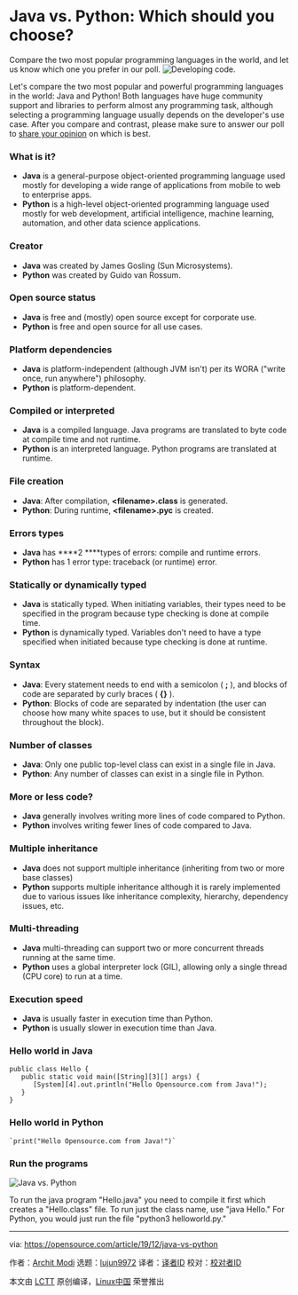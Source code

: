 [#]: collector: (lujun9972)
[#]: translator: (geekpi)
[#]: reviewer: ( )
[#]: publisher: ( )
[#]: url: ( )
[#]: subject: (Java vs. Python: Which should you choose?)
[#]: via: (https://opensource.com/article/19/12/java-vs-python)
[#]: author: (Archit Modi https://opensource.com/users/architmodi)

Java vs. Python: Which should you choose?
======
Compare the two most popular programming languages in the world, and let
us know which one you prefer in our poll.
![Developing code.][1]

Let's compare the two most popular and powerful programming languages in the world: Java and Python! Both languages have huge community support and libraries to perform almost any programming task, although selecting a programming language usually depends on the developer's use case. After you compare and contrast, please make sure to answer our poll to [share your opinion][2] on which is best.

### What is it?

  * **Java** is a general-purpose object-oriented programming language used mostly for developing a wide range of applications from mobile to web to enterprise apps.
  * **Python** is a high-level object-oriented programming language used mostly for web development, artificial intelligence, machine learning, automation, and other data science applications.



### Creator

  * **Java** was created by James Gosling (Sun Microsystems).
  * **Python** was created by Guido van Rossum.



### Open source status

  * **Java** is free and (mostly) open source except for corporate use.
  * **Python** is free and open source for all use cases.



### Platform dependencies

  * **Java** is platform-independent (although JVM isn't) per its WORA ("write once, run anywhere") philosophy.
  * **Python** is platform-dependent.



### Compiled or interpreted

  * **Java** is a compiled language. Java programs are translated to byte code at compile time and not runtime.
  * **Python** is an interpreted language. Python programs are translated at runtime.



### File creation

  * **Java**: After compilation, **&lt;filename&gt;.class** is generated.
  * **Python**: During runtime, **&lt;filename&gt;.pyc** is created.



### Errors types

  * **Java** has ****2 ****types of errors: compile and runtime errors.
  * **Python** has 1 error type: traceback (or runtime) error.



### Statically or dynamically typed

  * **Java** is statically typed. When initiating variables, their types need to be specified in the program because type checking is done at compile time.
  * **Python** is dynamically typed. Variables don't need to have a type specified when initiated because type checking is done at runtime.



### Syntax

  * **Java**: Every statement needs to end with a semicolon ( **;** ), and blocks of code are separated by curly braces ( **{}** ).
  * **Python**: Blocks of code are separated by indentation (the user can choose how many white spaces to use, but it should be consistent throughout the block).



### Number of classes

  * **Java**: Only one public top-level class can exist in a single file in Java.
  * **Python**: Any number of classes can exist in a single file in Python.



### More or less code?

  * **Java** generally involves writing more lines of code compared to Python.
  * **Python** involves writing fewer lines of code compared to Java.



### Multiple inheritance

  * **Java** does not support multiple inheritance (inheriting from two or more base classes)
  * **Python** supports multiple inheritance although it is rarely implemented due to various issues like inheritance complexity, hierarchy, dependency issues, etc.



### Multi-threading

  * **Java** multi-threading can support two or more concurrent threads running at the same time.
  * **Python** uses a global interpreter lock (GIL), allowing only a single thread (CPU core) to run at a time.



### Execution speed

  * **Java** is usually faster in execution time than Python.
  * **Python** is usually slower in execution time than Java.



### Hello world in Java


```
public class Hello {
   public static void main([String][3][] args) {
      [System][4].out.println("Hello Opensource.com from Java!");
   }
}
```

### Hello world in Python


```
`print("Hello Opensource.com from Java!")`
```

### Run the programs

![Java vs. Python][5]

To run the java program "Hello.java" you need to compile it first which creates a "Hello.class" file. To run just the class name, use "java Hello." For Python, you would just run the file "python3 helloworld.py."

--------------------------------------------------------------------------------

via: https://opensource.com/article/19/12/java-vs-python

作者：[Archit Modi][a]
选题：[lujun9972][b]
译者：[译者ID](https://github.com/译者ID)
校对：[校对者ID](https://github.com/校对者ID)

本文由 [LCTT](https://github.com/LCTT/TranslateProject) 原创编译，[Linux中国](https://linux.cn/) 荣誉推出

[a]: https://opensource.com/users/architmodi
[b]: https://github.com/lujun9972
[1]: https://opensource.com/sites/default/files/styles/image-full-size/public/lead-images/code_development_programming.png?itok=M_QDcgz5 (Developing code.)
[2]: tmp.Bpi8QYfp8j#poll
[3]: http://www.google.com/search?hl=en&q=allinurl%3Adocs.oracle.com+javase+docs+api+string
[4]: http://www.google.com/search?hl=en&q=allinurl%3Adocs.oracle.com+javase+docs+api+system
[5]: https://opensource.com/sites/default/files/uploads/python-java-hello-world_0.png (Java vs. Python)
